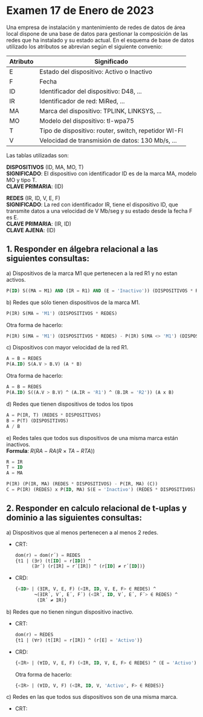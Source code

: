 # Examen 17 de Enero de 2023

Una empresa de instalación y mantenimiento de redes de datos de área local dispone de una base de datos para gestionar la composición de las redes que ha instalado y su estado actual. En el esquema de base de datos utilizado los atributos se abrevian según el siguiente convenio:

| Atributo | Significado                                          |
| -------- | ---------------------------------------------------- |
| E        | Estado del dispositivo: Activo o Inactivo            |
| F        | Fecha                                                |
| ID       | Identificador del dispositivo: D48, ...              |
| IR       | Identificador de red: MiRed, ...                     |
| MA       | Marca del dispositivo: TPLINK, LINKSYS, ...          |
| MO       | Modelo del dispositivo: tl-wpa75                     |
| T        | Tipo de dispositivo: router, switch, repetidor WI-FI |
| V        | Velocidad de transmisión de datos: 130 Mb/s, ...    |

Las tablas utilizadas son:

**DISPOSITIVOS** (ID, MA, MO, T)\
**SIGNIFICADO**: El dispositivo con identificador ID es de la marca MA, modelo MO y tipo T.\
**CLAVE PRIMARIA**: (ID)

**REDES** (IR, ID, V, E, F)\
**SIGNIFICADO**: La red con identificador IR, tiene el dispositivo ID, que transmite datos a una velocidad de V Mb/seg y su estado desde la fecha F es E.\
**CLAVE PRIMARIA**: (IR, ID)\
**CLAVE AJENA**: (ID)

## 1. Responder en álgebra relacional a las siguientes consultas:
a) Dispositivos de la marca M1 que pertenecen a la red R1 y no estan activos.
```sql
P(ID) S((MA = M1) AND (IR = R1) AND (E = 'Inactivo')) (DISPOSITIVOS * REDES)
```

b) Redes que sólo tienen dispositivos de la marca M1.
```sql
P(IR) S(MA = 'M1') (DISPOSITIVOS * REDES)
```

Otra forma de hacerlo:
```sql
P(IR) S(MA = 'M1') (DISPOSITIVOS * REDES) - P(IR) S(MA <> 'M1') (DISPOSITIVOS * REDES)
```

c) Dispositivos con mayor velocidad de la red R1.
```sql
A = B = REDES
P(A.ID) S(A.V > B.V) (A * B)
```

Otra forma de hacerlo:
```sql
A = B = REDES
P(A.ID) S((A.V > B.V) ^ (A.IR = 'R1') ^ (B.IR = 'R2')) (A x B)
```

d) Redes que tienen dispositivos de todos los tipos
```sql
A = P(IR, T) (REDES * DISPOSITIVOS)
B = P(T) (DISPOSITIVOS)
A / B
```

e) Redes tales que todos sus dispositivos de una misma marca están inactivos.\
**Formula**: $R(RA \ - \ RA (R \ \times \ TA - RTA))$

```sql
R = IR
T = ID
A = MA

P(IR) (P(IR, MA) (REDES * DISPOSITIVOS) - P(IR, MA) (C))
C = P(IR) (REDES) x P(ID, MA) S(E = 'Inactivo') (REDES * DISPOSITIVOS) - P(IR, ID, MA) (REDES * DISPOSITIVOS)
```

## 2. Responder en calculo relacional de t-uplas y dominio a las siguientes consultas:
a) Dispositivos que al menos pertenecen a al menos 2 redes.
* CRT:
  ```sql
  dom(r) = dom(r´) = REDES
  {t1 | (∃r) (t[ID] = r[ID]) ^ 
        (∃r´) (r[IR] = r´[IR]) ^ (r[ID] ≠ r´[ID])}
  ```

* CRD:
  ```sql	
  {<ID> | (∃IR, V, E, F) (<IR, ID, V, E, F> ∈ REDES) ^
         ¬(∃IR´, V´, E´, F´) (<IR´, ID, V´, E´, F´> ∈ REDES) ^ 
          (IR´ ≠ IR)}
  ```

b) Redes que no tienen ningun dispositivo inactivo.
* CRT:
  ```sql
  dom(r) = REDES
  {t1 | (∀r) (t[IR] = r[IR]) ^ (r[E] = 'Activo')}
  ```

* CRD:
  ```sql
  {<IR> | (∀ID, V, E, F) (<IR, ID, V, E, F> ∈ REDES) ^ (E = 'Activo')}
  ```

  Otra forma de hacerlo:
  ```sql
  {<IR> | (∀ID, V, F) (<IR, ID, V, 'Activo', F> ∈ REDES)}
  ```

c) Redes en las que todos sus dispositivos son de una misma marca.
* CRT:
  